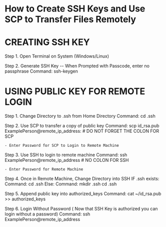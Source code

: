# How to Create SSH Keys and Use SCP to Transfer Files Remotely

# CREATING SSH KEY

Step 1.
Open Terminal on System (Windows/Linux)

Step 2.
Generate SSH Key -- When Prompted with Passcode, enter no passphrase
Command: ssh-keygen

# USING PUBLIC KEY FOR REMOTE LOGIN

Step 1.
Change Directory to .ssh from Home Directory
Command: cd .ssh

Step 2.
Use SCP to transfer a copy of public key
Command: scp id_rsa.pub ExamplePerson@remote_ip_address: # DO NOT FORGET THE COLON FOR SCP

    - Enter Password for SCP to Login to Remote Machine

Step 3.
Use SSH to login to remote machine
Command: ssh ExamplePerson@remote_ip_address # NO COLON FOR SSH

    - Enter Password for Remote Machine

Step 4.
Once in Remote Machine, Change Directory into SSH
IF .ssh exists:
Command: cd .ssh
Else:
Command: mkdir .ssh
cd .ssh

Step 5.
Append public key into authorized_keys
Command: cat ~/id_rsa.pub >> authorized_keys

Step 6.
Login Without Password ( Now that SSH Key is authorized you can login without a password)
Command: ssh ExamplePerson@remote_ip_address
